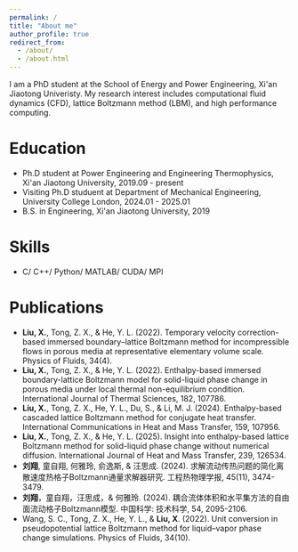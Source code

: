 ```yaml
---
permalink: /
title: "About me"
author_profile: true
redirect_from: 
  - /about/
  - /about.html
---
```


I am a PhD student at the School of Energy and Power Engineering, Xi'an Jiaotong Univeristy. My research interest includes computational fluid dynamics (CFD), lattice Boltzmann method (LBM), and high performance computing.


Education
======
* Ph.D student at Power Engineering and Engineering Thermophysics, Xi'an Jiaotong University, 2019.09 - present
* Visiting Ph.D studuent at Department of Mechanical Engineering, University College London, 2024.01 - 2025.01
* B.S. in Engineering, Xi'an Jiaotong University, 2019
  
Skills
======
* C/ C++/ Python/ MATLAB/ CUDA/ MPI
<!-- * Skill 2
  * Sub-skill 2.1
  * Sub-skill 2.2
  * Sub-skill 2.3
* Skill 3 -->

Publications
======
* **Liu, X.**, Tong, Z. X., & He, Y. L. (2022). Temporary velocity correction-based immersed boundary–lattice Boltzmann method for incompressible flows in porous media at representative elementary volume scale. Physics of Fluids, 34(4).
* **Liu, X.**, Tong, Z. X., & He, Y. L. (2022). Enthalpy-based immersed boundary-lattice Boltzmann model for solid-liquid phase change in porous media under local thermal non-equilibrium condition. International Journal of Thermal Sciences, 182, 107786.
* **Liu, X.**, Tong, Z. X., He, Y. L., Du, S., & Li, M. J. (2024). Enthalpy-based cascaded lattice Boltzmann method for conjugate heat transfer. International Communications in Heat and Mass Transfer, 159, 107956.
* **Liu, X.**, Tong, Z. X., & He, Y. L. (2025). Insight into enthalpy-based lattice Boltzmann method for solid-liquid phase change without numerical diffusion. International Journal of Heat and Mass Transfer, 239, 126534.
* **刘翔**, 童自翔, 何雅玲, 俞逸斯, & 汪思成. (2024). 求解流动传热问题的简化离散速度热格子Boltzmann通量求解器研究. 工程热物理学报, 45(11), 3474-3479.
* **刘翔**，童自翔，汪思成，& 何雅玲. (2024). 耦合流体体积和水平集方法的自由面流动格子Boltzmann模型. 中国科学: 技术科学, 54, 2095-2106.
* Wang, S. C., Tong, Z. X., He, Y. L., & **Liu, X**. (2022). Unit conversion in pseudopotential lattice Boltzmann method for liquid–vapor phase change simulations. Physics of Fluids, 34(10).
  
<!-- Talks
======
  <ul>{% for post in site.talks reversed %}
    {% include archive-single-talk-cv.html  %}
  {% endfor %}</ul>
  
Teaching
======
  <ul>{% for post in site.teaching reversed %}
    {% include archive-single-cv.html %}
  {% endfor %}</ul>
  
Service and leadership
======
* Currently signed in to 43 different slack teams -->
